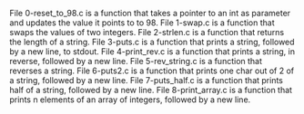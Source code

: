 File 0-reset_to_98.c is a function that takes a pointer to an int as parameter and updates the value it points to to 98.
File 1-swap.c is a function that swaps the values of two integers.
File 2-strlen.c is a function that returns the length of a string.
File 3-puts.c is a function that prints a string, followed by a new line, to stdout.
File 4-print_rev.c is a function that prints a string, in reverse, followed by a new line.
File 5-rev_string.c is a function that reverses a string.
File 6-puts2.c is a function that prints one char out of 2 of a string, followed by a new line.
File 7-puts_half.c is a function that prints half of a string, followed by a new line.
File 8-print_array.c is a function that prints n elements of an array of integers, followed by a new line.

